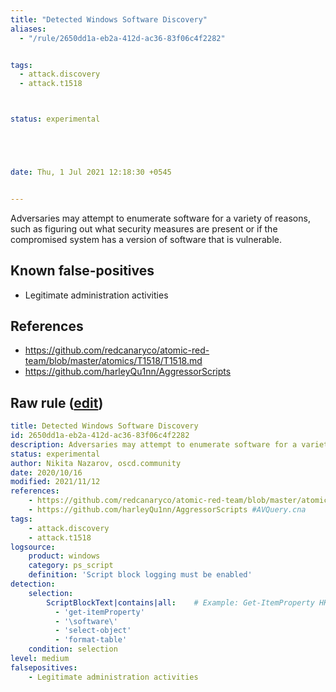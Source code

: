 ```yaml
---
title: "Detected Windows Software Discovery"
aliases:
  - "/rule/2650dd1a-eb2a-412d-ac36-83f06c4f2282"


tags:
  - attack.discovery
  - attack.t1518



status: experimental





date: Thu, 1 Jul 2021 12:18:30 +0545


---
```


Adversaries may attempt to enumerate software for a variety of reasons, such as figuring out what security measures are present or if the compromised system has a version of software that is vulnerable.

<!--more-->


## Known false-positives

* Legitimate administration activities



## References

* https://github.com/redcanaryco/atomic-red-team/blob/master/atomics/T1518/T1518.md
* https://github.com/harleyQu1nn/AggressorScripts


## Raw rule ([edit](https://github.com/SigmaHQ/sigma/edit/master/rules/windows/powershell/powershell_script/posh_ps_software_discovery.yml))
```yaml
title: Detected Windows Software Discovery
id: 2650dd1a-eb2a-412d-ac36-83f06c4f2282
description: Adversaries may attempt to enumerate software for a variety of reasons, such as figuring out what security measures are present or if the compromised system has a version of software that is vulnerable.
status: experimental
author: Nikita Nazarov, oscd.community
date: 2020/10/16
modified: 2021/11/12
references:
    - https://github.com/redcanaryco/atomic-red-team/blob/master/atomics/T1518/T1518.md
    - https://github.com/harleyQu1nn/AggressorScripts #AVQuery.cna
tags:
    - attack.discovery
    - attack.t1518
logsource:
    product: windows
    category: ps_script
    definition: 'Script block logging must be enabled'
detection:
    selection:
        ScriptBlockText|contains|all:    # Example: Get-ItemProperty HKLM:\SOFTWARE\Microsoft\Windows\CurrentVersion\Uninstall\* | Select-Object DisplayName, DisplayVersion, Publisher, InstallDate | Format-Table -Autosize
          - 'get-itemProperty'
          - '\software\'
          - 'select-object'
          - 'format-table'
    condition: selection
level: medium
falsepositives:
    - Legitimate administration activities

```
